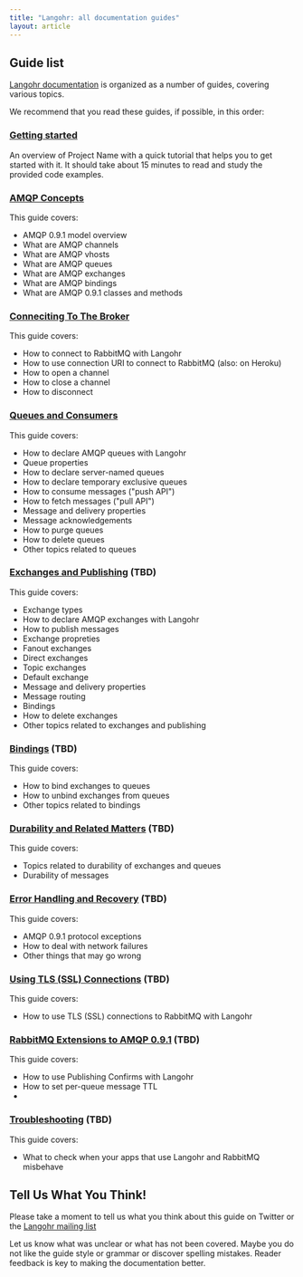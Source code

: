 ```yaml
---
title: "Langohr: all documentation guides"
layout: article
---
```


## Guide list

[Langohr documentation](https://github.com/clojurewerkz/langohr.docs) is organized as a number of guides, covering various topics.

We recommend that you read these guides, if possible, in this order:


###  [Getting started](/articles/getting_started.html)

An overview of Project Name with a quick tutorial that helps you to get started with it. It should take about
15 minutes to read and study the provided code examples.


### [AMQP Concepts](http://www.rabbitmq.com/tutorials/amqp-concepts.html)

This guide covers:

 * AMQP 0.9.1 model overview
 * What are AMQP channels
 * What are AMQP vhosts
 * What are AMQP queues
 * What are AMQP exchanges
 * What are AMQP bindings
 * What are AMQP 0.9.1 classes and methods



### [Conneciting To The Broker](/articles/connecting.html)

This guide covers:

 * How to connect to RabbitMQ with Langohr
 * How to use connection URI to connect to RabbitMQ (also: on Heroku)
 * How to open a channel
 * How to close a channel
 * How to disconnect


### [Queues and Consumers](/articles/queues.html)

This guide covers:

 * How to declare AMQP queues with Langohr
 * Queue properties
 * How to declare server-named queues
 * How to declare temporary exclusive queues
 * How to consume messages ("push API")
 * How to fetch messages ("pull API")
 * Message and delivery properties
 * Message acknowledgements
 * How to purge queues
 * How to delete queues
 * Other topics related to queues


### [Exchanges and Publishing](/articles/exchanges.html) (TBD)

This guide covers:

 * Exchange types
 * How to declare AMQP exchanges with Langohr
 * How to publish messages
 * Exchange propreties
 * Fanout exchanges
 * Direct exchanges
 * Topic exchanges
 * Default exchange
 * Message and delivery properties
 * Message routing
 * Bindings
 * How to delete exchanges
 * Other topics related to exchanges and publishing


### [Bindings](/articles/bindings.html) (TBD)

This guide covers:

 * How to bind exchanges to queues
 * How to unbind exchanges from queues
 * Other topics related to bindings


### [Durability and Related Matters](/articles/durability.html) (TBD)

This guide covers:

 * Topics related to durability of exchanges and queues
 * Durability of messages


### [Error Handling and Recovery](/articles/error_handling.html) (TBD)

This guide covers:

 * AMQP 0.9.1 protocol exceptions
 * How to deal with network failures
 * Other things that may go wrong


### [Using TLS (SSL) Connections](/articles/tls.html) (TBD)

This guide covers:

 * How to use TLS (SSL) connections to RabbitMQ with Langohr



### [RabbitMQ Extensions to AMQP 0.9.1](/articles/rabbitmq_extensions.html) (TBD)

This guide covers:

 * How to use Publishing Confirms with Langohr
 * How to set per-queue message TTL
 * 


### [Troubleshooting](/articles/troubleshooting.html) (TBD)

This guide covers:

 * What to check when your apps that use Langohr and RabbitMQ misbehave



## Tell Us What You Think!

Please take a moment to tell us what you think about this guide on Twitter or the [Langohr mailing list](https://groups.google.com/forum/?fromgroups#!forum/clojure-rabbitmq)

Let us know what was unclear or what has not been covered. Maybe you do not like the guide style or grammar or discover spelling mistakes. Reader feedback is key to making the documentation better.
